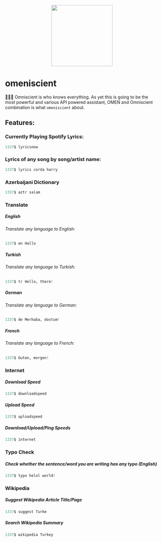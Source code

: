<div align="center">
  <img src="https://woosal.com/1337/omeniscient1337.png" width=200px />
</div>

# omeniscient
🕵🏼‍♂️ Omniscient is who knows everything. As yet this is going to be the most powerful and various API powered assistant, OMEN and Omniscient combination is what `omeniscient` about.

## Features:

### Currently Playing Spotify Lyrics:
```python
1337$ lyricsnow
```

### Lyrics of any song by song/artist name:
```python
1337$ lyrics corda harry
```

### Azerbaijani Dictionary
```python
1337$ aztr salam
```

### Translate

##### English
###### Translate any language to English:
```python
1337$ en Hallo
```

##### Turkish
###### Translate any language to Turkish:
```python
1337$ tr Hello, there!
```

##### German
###### Translate any language to German:
```python
1337$ de Merhaba, dostum!
```

##### French
###### Translate any language to French:
```python
1337$ Guten, morgen!
```

### Internet
##### Download Speed
```python
1337$ downloadspeed
```
##### Upload Speed
```python
1337$ uploadspeed
```
##### Download/Upload/Ping Speeds
```python
1337$ internet
```

### Typo Check
##### Check whether the sentence/word you are writing has any typo (English)
```python
1337$ typo helol world!
```

### Wikipedia
##### Suggest Wikipedia Article Title/Page
```python
1337$ suggest Turke
```
##### Search Wikipedia Summary
```python
1337$ wikipedia Turkey
```
